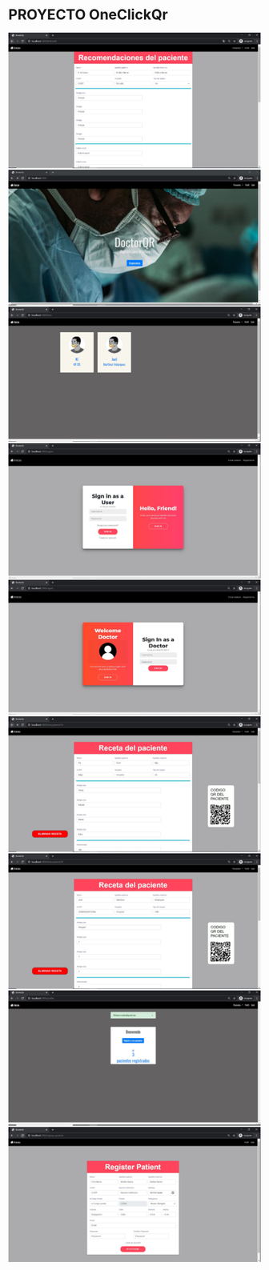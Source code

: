 # PROYECTO OneClickQr

![](docs/addpa.JPG)
![](docs/iniciodoc.JPG)
![](docs/list.JPG)
![](docs/login1.JPG)
![](docs/login2.JPG)
![](docs/pa1.JPG)
![](docs/pac2.JPG)
![](docs/ppd.JPG)
![](docs/register1.JPG)